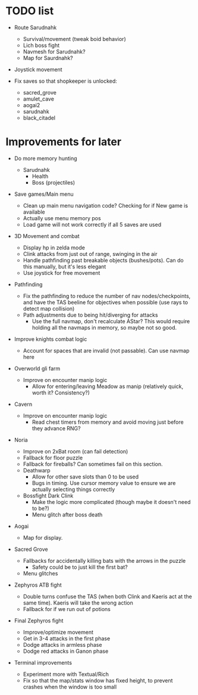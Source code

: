 # TODO list

* Route Sarudnahk
  * Survival/movement (tweak boid behavior)
  * Lich boss fight
  * Navmesh for Sarudnahk?
  * Map for Saurdnahk?

* Joystick movement
* Fix saves so that shopkeeper is unlocked:
  * sacred_grove
  * amulet_cave
  * aogai2
  * sarudnahk
  * black_citadel


# Improvements for later

* Do more memory hunting
  * Sarudnahk
    * Health
    * Boss (projectiles)

* Save games/Main menu
  * Clean up main menu navigation code? Checking for if New game is available
  * Actually use menu memory pos
  * Load game will not work correctly if all 5 saves are used

* 3D Movement and combat
  * Display hp in zelda mode
  * Clink attacks from just out of range, swinging in the air
  * Handle pathfinding past breakable objects (bushes/pots). Can do this manually, but it's less elegant
  * Use joystick for free movement
* Pathfinding
  * Fix the pathfinding to reduce the number of nav nodes/checkpoints, and have the TAS beeline for objectives when possible (use rays to detect map collision)
  * Path adjustments due to being hit/diverging for attacks
    * Use the full navmap, don't recalculate AStar? This would require holding all the navmaps in memory, so maybe not so good.

* Improve knights combat logic
  * Account for spaces that are invalid (not passable). Can use navmap here
* Overworld gli farm
  * Improve on encounter manip logic
    * Allow for entering/leaving Meadow as manip (relatively quick, worth it? Consistency?)
* Cavern
  * Improve on encounter manip logic
    * Read chest timers from memory and avoid moving just before they advance RNG?
* Noria
  * Improve on 2xBat room (can fail detection)
  * Fallback for floor puzzle
  * Fallback for fireballs? Can sometimes fail on this section.
  * Deathwarp
    * Allow for other save slots than 0 to be used
    * Bugs in timing. Use cursor memory value to ensure we are actually selecting things correctly
  * Bossfight Dark Clink
    * Make the logic more complicated (though maybe it doesn't need to be?)
    * Menu glitch after boss death
* Aogai
  * Map for display.
* Sacred Grove
  * Fallbacks for accidentally killing bats with the arrows in the puzzle
    * Safety could be to just kill the first bat?
  * Menu glitches
* Zephyros ATB fight
  * Double turns confuse the TAS (when both Clink and Kaeris act at the same time). Kaeris will take the wrong action
  * Fallback for if we run out of potions
* Final Zephyros fight
  * Improve/optimize movement
  * Get in 3-4 attacks in the first phase
  * Dodge attacks in armless phase
  * Dodge red attacks in Ganon phase


* Terminal improvements
  * Experiment more with Textual/Rich
  * Fix so that the map/stats window has fixed height, to prevent crashes when the window is too small
